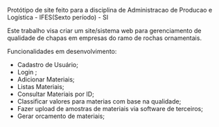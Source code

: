 Protótipo de site feito para a disciplina de Administracao de Producao e Logística - IFES(Sexto período) - SI

Este trabalho visa criar um site/sistema web para gerenciamento de qualidade de chapas em empresas do ramo de rochas ornamentais.

 Funcionalidades em desenvolvimento:
 - Cadastro de Usuário;
 - Login ;
 - Adicionar Materiais;
 - Listas Materiais;
 - Consultar Materiais por ID;
 - Classificar valores para materias com base na qualidade;
 - Fazer upload de amostras de materiais via software de terceiros;
 - Gerar orcamento de materiais;

